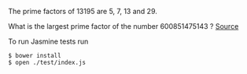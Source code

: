 The prime factors of 13195 are 5, 7, 13 and
29.

What is the largest prime factor of the 
number 600851475143 ?
[Source](https://projecteuler.net/problem=3)

To run Jasmine tests run
```
$ bower install
$ open ./test/index.js
```
